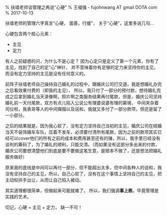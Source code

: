 % 扶墙老师谈管理之再说“心硬”
% 王福强 - fujohnwang AT gmail DOTA com
% 2017-10-13

扶墙老师的管理六字真言“心硬， 面善，行缓”， 关于“心硬”，这里多说几句...

心硬包含两个核心元素： 

- 主见
- 定力

有人之前疑惑的问，为什么不是心定？ 因为心定只是定义了第一个元素，你有了主见，找到了自己的定“心”神针， 并不意味着你有足够的定力来坚持你的主见，而没有定力坚持的主见是没有任何意义的。

前阵子扶墙老师自己操持自己婚礼的过程中，跟婚庆公司打交道，我是想婚礼办完之后看效果付费的（即我的主见）， 所以，我只付了一部分的预付款，想待婚礼完成之后拿到婚礼当天录像啊，照片啊之类服务结果再付尾款，但是，婚庆公司坚持婚礼前一天付尾款，双方有点儿陷入公说公有理婆说婆有理的窘境， 中间夹杂着司仪啦，我表哥等人的中间撺掇以及说和，我就又多付了一部分款项，但还是留了一小部分。

之后的结果就是，因为我心软了，没有定力坚持自己当初的主见，婚庆公司在结婚当天不装饰婚车车队，压着不发车，必须要付清所有尾款，因为之前的款项其实已经可以cover他们的所有之前的成本和费用甚至还有的赚，所以，我手里已经没有谈判的筹码了，为了婚礼的顺利，只能交清。（而如果没有这部分多出来的付款，婚庆公司要想清楚他们到底是要不要做这笔生意，是赔本不做了，还是想法把婚礼服务做好）

原来我的底线是中间可以再付一部分，但不能超出太多，但中间各种人的说和，我没有坚持自己的主见，所以，自己心软了，没有在这个事情上坚持自己的主见，把主动权拱手出让，从而让自己陷入被动。

其实道理都很简单，但做起来可能就难了， 所以，我们强调**事上练**，毕竟管理是实践的艺术。

切记，心硬 = 主见 + 定力， 缺一不可！